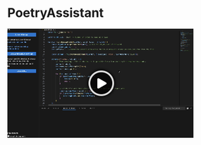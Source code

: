 # PoetryAssistant
[![Watch the video](https://github.com/OZmanSuliman/PoetryAssistant/blob/main/demo_placeholder.png)](https://drive.google.com/file/d/1L1DSxhdhKH_L2Gw-NGseKsRR5JH1_SAS/view?usp=sharing)
